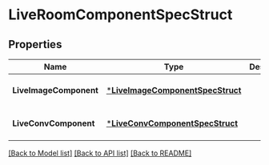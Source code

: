 # LiveRoomComponentSpecStruct

## Properties
Name | Type | Description | Notes
------------ | ------------- | ------------- | -------------
**LiveImageComponent** | [***LiveImageComponentSpecStruct**](live_image_component_spec_struct.md) |  | [optional] [default to null]
**LiveConvComponent** | [***LiveConvComponentSpecStruct**](live_conv_component_spec_struct.md) |  | [optional] [default to null]

[[Back to Model list]](../README.md#documentation-for-models) [[Back to API list]](../README.md#documentation-for-api-endpoints) [[Back to README]](../README.md)


